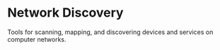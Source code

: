 # Network Discovery

Tools for scanning, mapping, and discovering devices and services on computer networks.
